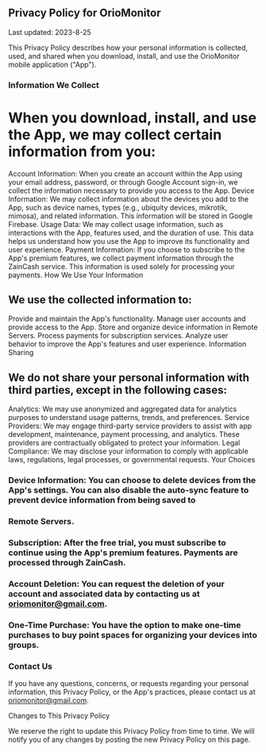 ## Privacy Policy for OrioMonitor

Last updated: 2023-8-25

This Privacy Policy describes how your personal information is collected, used, and shared when you download, install, and use the OrioMonitor mobile application ("App").

### Information We Collect

# When you download, install, and use the App, we may collect certain information from you:

Account Information: When you create an account within the App using your email address, password, or through Google Account sign-in, we collect the information necessary to provide you access to the App.
Device Information: We may collect information about the devices you add to the App, such as device names, types (e.g., ubiquity devices, mikrotik, mimosa), and related information. This information will be stored in Google Firebase.
Usage Data: We may collect usage information, such as interactions with the App, features used, and the duration of use. This data helps us understand how you use the App to improve its functionality and user experience.
Payment Information: If you choose to subscribe to the App's premium features, we collect payment information through the ZainCash service. This information is used solely for processing your payments.
How We Use Your Information

## We use the collected information to:

Provide and maintain the App's functionality.
Manage user accounts and provide access to the App.
Store and organize device information in Remote Servers.
Process payments for subscription services.
Analyze user behavior to improve the App's features and user experience.
Information Sharing

## We do not share your personal information with third parties, except in the following cases:

Analytics: We may use anonymized and aggregated data for analytics purposes to understand usage patterns, trends, and preferences.
Service Providers: We may engage third-party service providers to assist with app development, maintenance, payment processing, and analytics. These providers are contractually obligated to protect your information.
Legal Compliance: We may disclose your information to comply with applicable laws, regulations, legal processes, or governmental requests.
Your Choices

### Device Information: You can choose to delete devices from the App's settings. You can also disable the auto-sync feature to prevent device information from being saved to
### Remote Servers.
### Subscription: After the free trial, you must subscribe to continue using the App's premium features. Payments are processed through ZainCash.
### Account Deletion: You can request the deletion of your account and associated data by contacting us at oriomonitor@gmail.com.
### One-Time Purchase: You have the option to make one-time purchases to buy point spaces for organizing your devices into groups.
### Contact Us

If you have any questions, concerns, or requests regarding your personal information, this Privacy Policy, or the App's practices, please contact us at oriomonitor@gmail.com.

Changes to This Privacy Policy

We reserve the right to update this Privacy Policy from time to time. We will notify you of any changes by posting the new Privacy Policy on this page.

